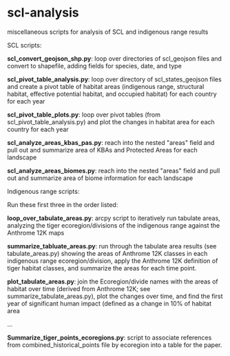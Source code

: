 # scl-analysis

miscellaneous scripts for analysis of SCL and indigenous range results

SCL scripts:

**scl_convert_geojson_shp.py**: loop over directories of scl_geojson files and convert to shapefile, adding fields for species, date, and type

**scl_pivot_table_analysis.py**: loop over directory of scl_states_geojson files and create a pivot table of habitat areas (indigenous range, structural habitat, effective potential habitat, and occupied habitat) for each country for each year

**scl_pivot_table_plots.py**: loop over pivot tables (from scl_pivot_table_analysis.py) and plot the changes in habitat area for each country for each year

**scl_analyze_areas_kbas_pas.py**: reach into the nested "areas" field and pull out and summarize area of KBAs and Protected Areas for each landscape

**scl_analyze_areas_biomes.py**: reach into the nested "areas" field and pull out and summarize area of biome information for each landscape

Indigenous range scripts:

Run these first three in the order listed:

**loop_over_tabulate_areas.py**: arcpy script to iteratively run tabulate areas, analyzing the tiger ecoregion/divisions of the indigenous range against the Anthrome 12K maps

**summarize_tabluate_areas.py**: run through the tabulate area results (see tabulate_areas.py) showing the areas of Anthrome 12K classes in each indigenous range ecoregion/division, apply the Anthrome 12K definition of tiger habitat classes, and summarize the areas for each time point.

**plot_tabulate_areas.py**: join the Ecoregion/divide names with the areas of habitat over time (derived from Anthrome 12K; see summarize_tabulate_areas.py), plot the changes over time, and find the first year of significant human impact (defined as a change in 10% of habitat area

…

**Summarize_tiger_points_ecoregions.py**: script to associate references from combined_historical_points file by ecoregion into a table for the paper.

